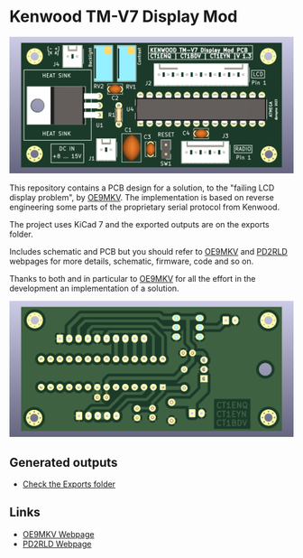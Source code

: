 # Kenwood TM-V7 Display Mod

![3D PCB](exports/1.3/tmv7displaymod-3d-top.png)

This repository contains a PCB design for a solution, to the "failing LCD display problem", by [OE9MKV](https://www.kinzi.net/node/16).
The implementation is based on reverse engineering some parts of the proprietary serial protocol from Kenwood.

The project uses KiCad 7 and the exported outputs are on the exports folder.

Includes schematic and PCB but you should refer to [OE9MKV](https://www.kinzi.net/node/16) and [PD2RLD](http://pd2rld.nl/) webpages for more
details, schematic, firmware, code and so on.

Thanks to both and in particular to [OE9MKV](https://www.kinzi.net/node/16) for all the effort in the development an implementation of a solution.

![3D PCB](exports/1.3/tmv7displaymod-3d-bottom.png)

## Generated outputs

- [Check the Exports folder](exports/)

## Links

- [OE9MKV Webpage](https://www.kinzi.net/node/16)
- [PD2RLD Webpage](http://pd2rld.nl/) 
